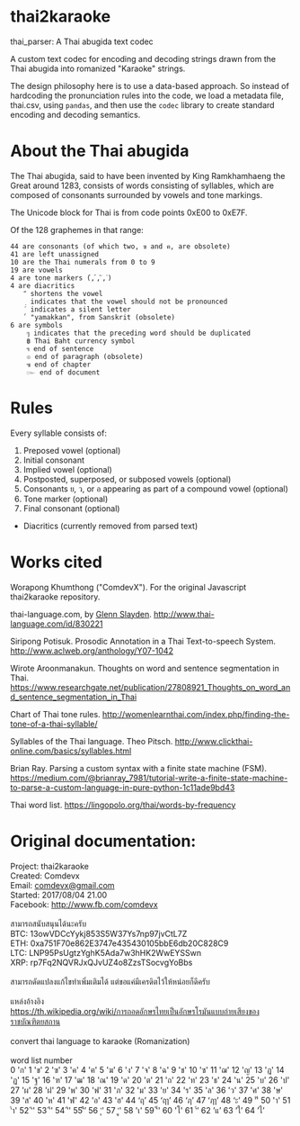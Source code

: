 # thai2karaoke

thai_parser: A Thai abugida text codec

A custom text codec for encoding and decoding strings drawn from the
Thai abugida into romanized "Karaoke" strings.

The design philosophy here is to use a data-based approach.  So instead of 
hardcoding the pronunciation rules into the code, we load a metadata file,
thai.csv, using `pandas`, and then use the `codec` library to create standard
encoding and decoding semantics.

About the Thai abugida
======================

The Thai abugida, said to have been invented by King Ramkhamhaeng the Great
around 1283, consists of words consisting of syllables, which are composed
of consonants surrounded by vowels and tone markings.

The Unicode block for Thai is from code points 0xE00 to 0xE7F.

Of the 128 graphemes in that range:

    44 are consonants (of which two, ฃ and ฅ, are obsolete)
    41 are left unassigned
    10 are the Thai numerals from 0 to 9
    19 are vowels
    4 are tone markers (่, ้, ๊, ๋)
    4 are diacritics
        ็ shortens the vowel
        ฺ indicates that the vowel should not be pronounced
        ์ indicates a silent letter
        ๎ "yamakkan", from Sanskrit (obsolete)
    6 are symbols
        ๆ indicates that the preceding word should be duplicated
        ฿ Thai Baht currency symbol
        ฯ end of sentence
        ๏ end of paragraph (obsolete)
        ๚ end of chapter
        ๛ end of document

Rules
=====
Every syllable consists of:
1. Preposed vowel (optional)
2. Initial consonant
3. Implied vowel (optional)
4. Postposted, superposed, or subposed vowels (optional)
5. Consonants ย, ว, or อ appearing as part of a compound vowel (optional)
6. Tone marker (optional)
7. Final consonant (optional)
- Diacritics (currently removed from parsed text)

Works cited
===========

Worapong Khumthong ("ComdevX").  For the original Javascript thai2karaoke repository. 

thai-language.com, by [Glenn Slayden](https://www.linkedin.com/in/glennslayden/).  http://www.thai-language.com/id/830221

Siripong Potisuk.  Prosodic Annotation in a Thai Text-to-speech System.  http://www.aclweb.org/anthology/Y07-1042

Wirote Aroonmanakun.  Thoughts on word and sentence segmentation in Thai.  https://www.researchgate.net/publication/27808921_Thoughts_on_word_and_sentence_segmentation_in_Thai

Chart of Thai tone rules.  http://womenlearnthai.com/index.php/finding-the-tone-of-a-thai-syllable/

Syllables of the Thai language.  Theo Pitsch.  http://www.clickthai-online.com/basics/syllables.html

Brian Ray.  Parsing a custom syntax with a finite state machine (FSM).  https://medium.com/@brianray_7981/tutorial-write-a-finite-state-machine-to-parse-a-custom-language-in-pure-python-1c11ade9bd43

Thai word list.  https://lingopolo.org/thai/words-by-frequency


Original documentation:
=======================
Project: thai2karaoke<br />
Created: Comdevx<br />
Email: comdevx@gmail.com<br />
Started: 2017/08/04 21.00<br />
Facebook: http://www.fb.com/comdevx<br />
<br />
สามารถสนับสนุนได้นะครับ<br />
BTC: 13owVDCcYykj853S5W37Ys7np97jvCtL7Z<br />
ETH: 0xa751F70e862E3747e435430105bbE6db20C828C9<br />
LTC: LNP95PsUgtzYghK5Ada7w3hHK2WwEYSSwn<br />
XRP: rp7Fq2NQVRJxQJvUZ4o8ZzsTSocvgYoBbs<br />
<br />
สามารถดัดแปลงแก้ไขทำเพิ่มเติมได้ แต่ขอแค่มีเครดิตไว้ให้หน่อยก็ดีครับ<br />
<br />
แหล่งอ้างอิง<br />
https://th.wikipedia.org/wiki/การถอดอักษรไทยเป็นอักษรโรมันแบบถ่ายเสียงของราชบัณฑิตยสถาน<br />
<br />
convert thai language to karaoke (Romanization)<br />
<br />
word list number<br />
0 'ก'
1 'ข'
2 'ฃ'
3 'ค'
4 'ฅ'
5 'ฆ'
6 'ง'
7 'จ'
8 'ฉ'
9 'ช'
10 'ซ'
11 'ฌ'
12 'ญ'
13 'ฎ'
14 'ฏ'
15 'ฐ'
16 'ฑ'
17 'ฒ'
18 'ณ'
19 'ด'
20 'ต'
21 'ถ'
22 'ท'
23 'ธ'
24 'น'
25 'บ'
26 'ป'
27 'ผ'
28 'ฝ'
29 'พ'
30 'ฟ'
31 'ภ'
32 'ม'
33 'ย'
34 'ร'
35 'ล'
36 'ว'
37 'ศ'
38 'ษ'
39 'ส'
40 'ห'
41 'ฬ'
42 'อ'
43 'ฮ'
44 ‘ฤ’
45 ‘ฤา’
46 ‘ฦ’
47 ‘ฦา’
48 ‘ะ’
49 'ั'
50 'า'
51 'ำ'
52 'ิ'
53 'ี'
54 'ึ'
55’ื’
56 'ุ'
57 'ู'
58 'เ'
59 '็'
60 'โ'
61 ’์’
62 ’แ’
63 ’ใ’
64 ’ไ’
